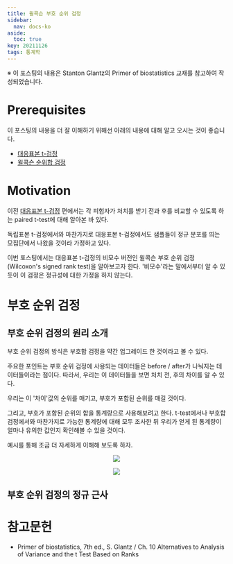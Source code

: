 ```yaml
---
title: 윌콕슨 부호 순위 검정
sidebar:
  nav: docs-ko
aside:
  toc: true
key: 20211126
tags: 통계학
---
```


※ 이 포스팅의 내용은 Stanton Glantz의 Primer of biostatistics 교재를 참고하여 작성되었습니다.

# Prerequisites

이 포스팅의 내용을 더 잘 이해하기 위해선 아래의 내용에 대해 알고 오시는 것이 좋습니다.

* [대응표본 t-검정](https://angeloyeo.github.io/2021/10/29/paired_t_test.html)
* [윌콕슨 순위합 검정](https://angeloyeo.github.io/2021/11/17/ranksum.html)

# Motivation

이전 [대응표본 t-검정](https://angeloyeo.github.io/2021/10/29/paired_t_test.html) 편에서는 각 피험자가 처치를 받기 전과 후를 비교할 수 있도록 하는 paired t-test에 대해 알아본 바 있다.

독립표본 t-검정에서와 마찬가지로 대응표본 t-검정에서도 샘플들이 정규 분포를 띄는 모집단에서 나왔을 것이라 가정하고 있다. 

이번 포스팅에서는 대응표본 t-검정의 비모수 버전인 윌콕슨 부호 순위 검정(Wilcoxon's signed rank test)을 알아보고자 한다. '비모수'라는 말에서부터 알 수 있듯이 이 검정은 정규성에 대한 가정을 하지 않는다.

# 부호 순위 검정

## 부호 순위 검정의 원리 소개

부호 순위 검정의 방식은 부호합 검정을 약간 업그레이드 한 것이라고 볼 수 있다.

주요한 포인트는 부호 순위 검정에 사용되는 데이터들은 before / after가 나눠지는 데이터들이라는 점이다. 따라서, 우리는 이 데이터들을 보면 처치 전, 후의 차이를 알 수 있다.

우리는 이 '차이'값의 순위를 매기고, 부호가 포함된 순위를 매길 것이다.

그리고, 부호가 포함된 순위의 합을 통계량으로 사용해보려고 한다. t-test에서나 부호합 검정에서와 마찬가지로 가능한 통계량에 대해 모두 조사한 뒤 우리가 얻게 된 통계량이 얼마나 유의한 값인지 확인해볼 수 있을 것이다.

예시를 통해 조금 더 자세하게 이해해 보도록 하자.

<p align = "center">
  <img src = "https://raw.githubusercontent.com/angeloyeo/angeloyeo.github.io/master/pics/2021-11-26-signed_rank/pic1.png">
  <br>
</p>

<p align = "center">
  <img src = "https://raw.githubusercontent.com/angeloyeo/angeloyeo.github.io/master/pics/2021-11-26-signed_rank/pic2.png">
  <br>
</p>


## 부호 순위 검정의 정규 근사


# 참고문헌

* Primer of biostatistics, 7th ed., S. Glantz / Ch. 10 Alternatives to Analysis of Variance and the t Test Based on Ranks
